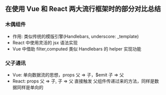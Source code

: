## 在使用 Vue 和 React 两大流行框架时的部分对比总结

### 木偶组件
  - 作用: 类似传统的模版引擎(Handlebars, underscore: _template)
  - React 中使用灵活的 jsx 语法实现
  - Vue 中借助 filter,computed 类似 Handlebars 的 helper 实现功能

### 父子通讯
  - Vue: 单向数据流的思想，props 父 => 子，$emit 子 => 父
  - React: props 父 => 子, 子 => 父 直接触发 父组件传递过来的方法，同样是数据同样是单向的

